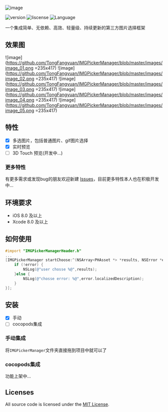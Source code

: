 ![image](https://github.com/TongFangyuan/IMGPickerManager/blob/master/IMGPickerManager.png)

![version](https://img.shields.io/badge/version-v0.1.0-green.svg)
![liscense](https://img.shields.io/badge/license-MIT-lightgrey.svg)
![Language](https://img.shields.io/badge/Language-%20Objective%20C%20-blue.svg)

一个集成简单、无依赖、高效、轻量级、持续更新的第三方图片选择框架

效果图
------
![image](https://github.com/TongFangyuan/IMGPickerManager/blob/master/images/image_01.png =235x417)
![image](https://github.com/TongFangyuan/IMGPickerManager/blob/master/images/image_02.png =235x417)
![image](https://github.com/TongFangyuan/IMGPickerManager/blob/master/images/image_03.png =235x417)
![image](https://github.com/TongFangyuan/IMGPickerManager/blob/master/images/image_04.png =235x417)
![image](https://github.com/TongFangyuan/IMGPickerManager/blob/master/images/image_05.png =235x417)

特性
-----

- [x] 多选图片，包括普通图片、gif图片选择
- [x] 实时预览
- [ ] 3D Touch 预览(开发中...)

### 更多特性

有更多需求或发现bug的朋友欢迎新建 [Issues](https://github.com/TongFangyuan/IMGPickerManager/issues/new)，目前更多特性本人也在积极开发中...


环境要求
----

- iOS 8.0 及以上
- Xcode 8.0 及以上

如何使用
----

```objective-c
#import "IMGPickerManagerHeader.h"
...
[IMGPickerManager startChoose:^(NSArray<PHAsset *> *results, NSError *error) {
    if (!error) {
        NSLog(@"user chosse %@",results);
    }else {
        NSLog(@"chosse error: %@",error.localizedDescription);
    }
}];
```

安装
----

- [x] 手动
- [ ] cocopods集成

### 手动集成
将`IMGPickerManager`文件夹直接拖到项目中就可以了

### cocopods集成
功能上架中...


Licenses
----
All source code is licensed under the [MIT License](https://github.com/TongFangyuan/IMGPickerManager/blob/master/LICENSE).

